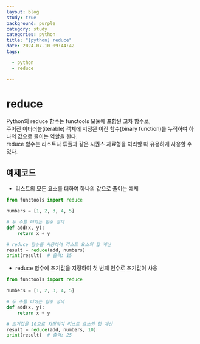 ```yaml
---
layout: blog
study: true
background: purple
category: study
categories: python
title: "[python] reduce"
date: 2024-07-10 09:44:42
tags:

  - python
  - reduce

---
```


# reduce

Python의 reduce 함수는 functools 모듈에 포함된 고차 함수로,   
주어진 이터러블(iterable) 객체에 지정된 이진 함수(binary function)를 누적하여 하나의 값으로 줄이는 역할을 한다.   
reduce 함수는 리스트나 튜플과 같은 시퀀스 자료형을 처리할 때 유용하게 사용할 수 있다.

## 예제코드

- 리스트의 모든 요소를 더하여 하나의 값으로 줄이는 예제

```python
from functools import reduce

numbers = [1, 2, 3, 4, 5]

# 두 수를 더하는 함수 정의
def add(x, y):
    return x + y

# reduce 함수를 사용하여 리스트 요소의 합 계산
result = reduce(add, numbers)
print(result)  # 출력: 15
```

- reduce 함수에 초기값을 지정하여 첫 번째 인수로 초기값이 사용

```python
from functools import reduce

numbers = [1, 2, 3, 4, 5]

# 두 수를 더하는 함수 정의
def add(x, y):
    return x + y

# 초기값을 10으로 지정하여 리스트 요소의 합 계산
result = reduce(add, numbers, 10)
print(result)  # 출력: 25
```

